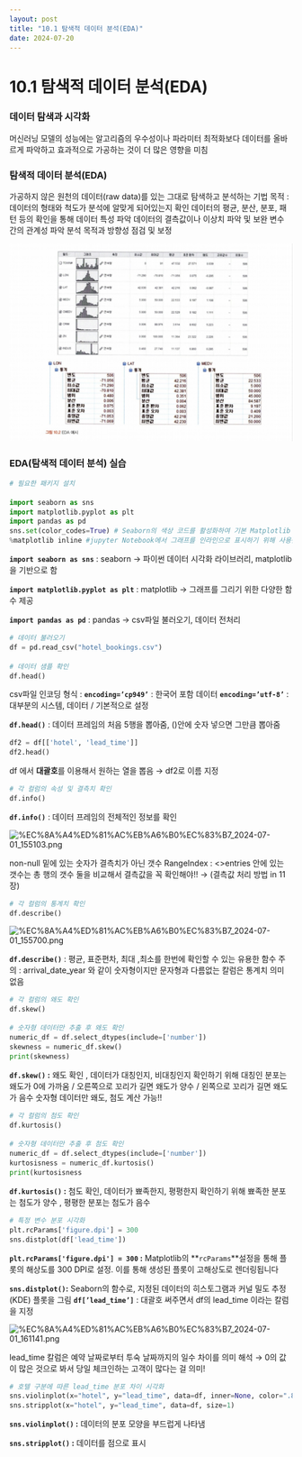 ```yaml
---
layout: post
title: "10.1 탐색적 데이터 분석(EDA)"
date: 2024-07-20
---
```


# 10.1 탐색적 데이터 분석(EDA)

### 데이터 탐색과 시각화

머신러닝 모델의 성능에는 알고리즘의 우수성이나 파라미터 최적화보다 데이터를 올바르게 파악하고 효과적으로 가공하는 것이 더 많은 영향을 미침

### 탐색적 데이터 분석(EDA)

가공하지 않은 원천의 데이터(raw data)를 있는 그대로 탐색하고 분석하는 기법
목적 : 데이터의 형태와 척도가 분석에 알맞게 되어있는지 확인
            데이터의 평균, 분산, 분포, 패턴 등의 확인을 통해 데이터 특성 파악
            데이터의 결측값이나 이상치 파악 및 보완
            변수 간의 관계성 파악
             분석 목적과 방향성 점검 및 보정

![KakaoTalk_20240630_210015676.jpg](\assets\img\posts\10.1\KakaoTalk_20240630_210015676.jpg)

### EDA(탐색적 데이터 분석) 실습

```python
# 필요한 패키지 설치

import seaborn as sns
import matplotlib.pyplot as plt
import pandas as pd
sns.set(color_codes=True) # Seaborn의 색상 코드를 활성화하여 기본 Matplotlib 색상 팔레트를 덮어쓰고 Seaborn의 색상 팔레트를 사용하게 합니다.
%matplotlib inline #jupyter Notebook에서 그래프를 인라인으로 표시하기 위해 사용됩니다. 즉, 코드 셀을 실행할 때마다 그래프가 노트북의 셀 내부에 직접 표시됩니다. (Jupyter Notebook 전용 마법 명령어)
```

**`import seaborn as sns`** : seaborn → 파이썬 데이터 시각화 라이브러리, matplotlib을 기반으로 함

**`import matplotlib.pyplot as plt`** : matplotlib → 그래프를 그리기 위한 다양한 함수 제공

**`import pandas as pd`** : pandas → csv파일 불러오기, 데이터 전처리

```python
# 데이터 불러오기
df = pd.read_csv("hotel_bookings.csv")

# 데이터 샘플 확인
df.head()
```

csv파일 인코딩 형식 : **`encoding=’cp949’`** : 한국어 포함 데이터 
                                         **`encoding=’utf-8’`** : 대부분의 시스템, 데이터 / 기본적으로 설정

**`df.head()`** : 데이터 프레임의 처음 5행을 뽑아줌, ()안에 숫자 넣으면 그만큼 뽑아줌

```python
df2 = df[['hotel', 'lead_time']]
df2.head()
```

df 에서 **대괄호**를 이용해서 원하는 열을 뽑음 → df2로 이름 지정

```python
# 각 컬럼의 속성 및 결측치 확인
df.info()
```

**`df.info()`** : 데이터 프레임의 전체적인 정보를 확인

![%EC%8A%A4%ED%81%AC%EB%A6%B0%EC%83%B7_2024-07-01_155103.png](\assets\img\posts\10.1\%EC%8A%A4%ED%81%AC%EB%A6%B0%EC%83%B7_2024-07-01_155103.png)

non-null 밑에 있는 숫자가 결측치가 아닌 갯수
RangeIndex : <>entries  안에 있는 갯수는 총 행의 갯수
둘을 비교해서 결측값을 꼭 확인해야!! → (결측값 처리 방법 in 11장)

```python
# 각 컬럼의 통계치 확인
df.describe()
```

![%EC%8A%A4%ED%81%AC%EB%A6%B0%EC%83%B7_2024-07-01_155700.png](\assets\img\posts\10.1\%EC%8A%A4%ED%81%AC%EB%A6%B0%EC%83%B7_2024-07-01_155700.png)

**`df.describe()`** : 평균, 표준편차, 최대 ,최소를 한번에 확인할 수 있는 유용한 함수
주의 : arrival_date_year 와 같이 숫자형이지만 문자형과 다름없는 칼럼은 통계치 의미 없음

```python
# 각 컬럼의 왜도 확인
df.skew()

# 숫자형 데이터만 추출 후 왜도 확인
numeric_df = df.select_dtypes(include=['number'])
skewness = numeric_df.skew()
print(skewness)
```

**`df.skew()` :** 왜도 확인 , 데이터가 대칭인지, 비대칭인지 확인하기 위해
대칭인 분포는 왜도가 0에 가까움 / 
오른쪽으로 꼬리가 길면 왜도가 양수 / 왼쪽으로 꼬리가 길면 왜도가 음수
숫자형 데이터만 왜도, 첨도 계산 가능!!

```python
# 각 컬럼의 첨도 확인
df.kurtosis()

# 숫자형 데이터만 추출 후 첨도 확인
numeric_df = df.select_dtypes(include=['number'])
kurtosisness = numeric_df.kurtosis()
print(kurtosisness
```

**`df.kurtosis()` :** 첨도 확인, 데이터가 뾰족한지, 평평한지 확인하기 위해
뾰족한 분포는 첨도가 양수 , 평평한 분포는 첨도가 음수

```python
# 특정 변수 분포 시각화
plt.rcParams['figure.dpi'] = 300
sns.distplot(df['lead_time'])
```

**`plt.rcParams['figure.dpi'] = 300` :** Matplotlib의 **`rcParams`**설정을 통해 플롯의 해상도를 300 DPI로 설정. 이를 통해 생성된 플롯이 고해상도로 렌더링됩니다

**`sns.distplot()`:**  Seaborn의 함수로, 지정된 데이터의 히스토그램과 커널 밀도 추정(KDE) 플롯을 그림
**`df[’lead_time’]`** : 대괄호 써주면서 df의 lead_time 이라는 칼럼을 지정

![%EC%8A%A4%ED%81%AC%EB%A6%B0%EC%83%B7_2024-07-01_161141.png](\assets\img\posts\10.1\%EC%8A%A4%ED%81%AC%EB%A6%B0%EC%83%B7_2024-07-01_161141.png)

lead_time 칼럼은 예약 날짜로부터 투숙 날짜까지의 일수 차이를 의미
해석 → 0의 값이 많은 것으로 봐서 당일 체크인하는 고객이 많다는 걸 의미!

```python
# 호텔 구분에 따른 lead_time 분포 차이 시각화
sns.violinplot(x="hotel", y="lead_time", data=df, inner=None, color=".8")
sns.stripplot(x="hotel", y="lead_time", data=df, size=1)
```

**`sns.violinplot()` :** 데이터의 분포 모양을 부드럽게 나타냄

**`sns.stripplot()` :** 데이터를 점으로 표시